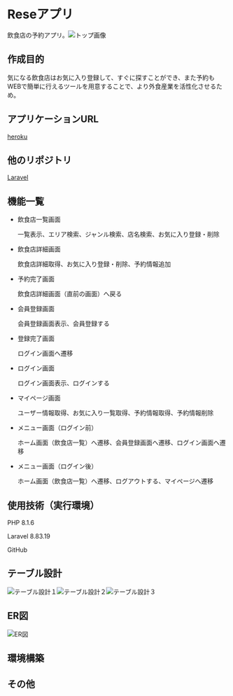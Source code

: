 # Reseアプリ

飲食店の予約アプリ。![トップ画像](https://user-images.githubusercontent.com/103088168/186350448-115905be-0c7c-4811-be12-77111b383b3e.png)

## 作成目的
気になる飲食店はお気に入り登録して、すぐに探すことができ、また予約もWEBで簡単に行えるツールを用意することで、より外食産業を活性化させるため。

## アプリケーションURL
[heroku](https://git.heroku.com/pacific-badlands-07048.git)

## 他のリポジトリ
[Laravel](https://github.com/kaoriii7/resepj.git)

## 機能一覧
- 飲食店一覧画面

    一覧表示、エリア検索、ジャンル検索、店名検索、お気に入り登録・削除

- 飲食店詳細画面

    飲食店詳細取得、お気に入り登録・削除、予約情報追加

- 予約完了画面

    飲食店詳細画面（直前の画面）へ戻る

- 会員登録画面

    会員登録画面表示、会員登録する

- 登録完了画面

    ログイン画面へ遷移

- ログイン画面

    ログイン画面表示、ログインする

- マイページ画面

    ユーザー情報取得、お気に入り一覧取得、予約情報取得、予約情報削除

- メニュー画面（ログイン前）

    ホーム画面（飲食店一覧）へ遷移、会員登録画面へ遷移、ログイン画面へ遷移

- メニュー画面（ログイン後）

    ホーム画面（飲食店一覧）へ遷移、ログアウトする、マイページへ遷移

## 使用技術（実行環境）
PHP 8.1.6

Laravel 8.83.19

GitHub

## テーブル設計
![テーブル設計１](https://user-images.githubusercontent.com/103088168/186350633-33410410-4f39-4ab1-9ce8-23d8ba9227ea.png)![テーブル設計２](https://user-images.githubusercontent.com/103088168/186350643-3f0542c9-fd33-48f6-95bb-6019dc9831d9.png)![テーブル設計３](https://user-images.githubusercontent.com/103088168/186350651-7a859ebd-96f0-4173-b817-fc5c9d0146ad.png)

## ER図
![ER図](https://user-images.githubusercontent.com/103088168/186351805-e9afa021-3364-4f61-8075-64fc723fde82.png)

## 環境構築

## その他
